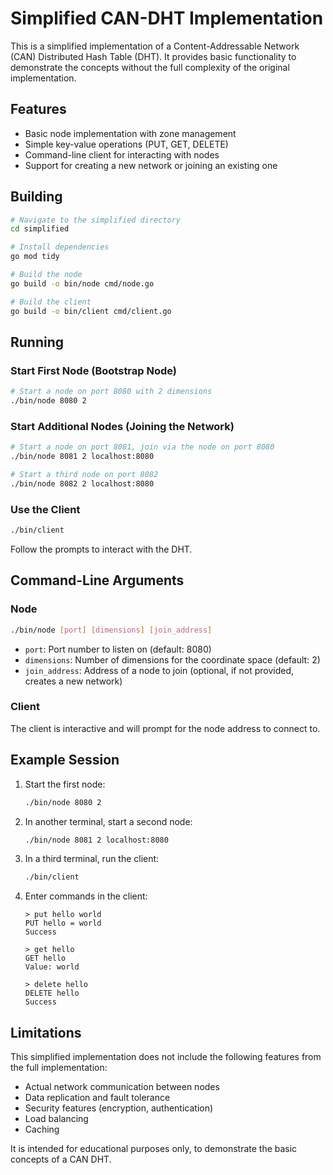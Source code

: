 # Simplified CAN-DHT Implementation

This is a simplified implementation of a Content-Addressable Network (CAN) Distributed Hash Table (DHT). It provides basic functionality to demonstrate the concepts without the full complexity of the original implementation.

## Features

- Basic node implementation with zone management
- Simple key-value operations (PUT, GET, DELETE)
- Command-line client for interacting with nodes
- Support for creating a new network or joining an existing one

## Building

```bash
# Navigate to the simplified directory
cd simplified

# Install dependencies
go mod tidy

# Build the node
go build -o bin/node cmd/node.go

# Build the client
go build -o bin/client cmd/client.go
```

## Running

### Start First Node (Bootstrap Node)

```bash
# Start a node on port 8080 with 2 dimensions
./bin/node 8080 2
```

### Start Additional Nodes (Joining the Network)

```bash
# Start a node on port 8081, join via the node on port 8080
./bin/node 8081 2 localhost:8080

# Start a third node on port 8082
./bin/node 8082 2 localhost:8080
```

### Use the Client

```bash
./bin/client
```

Follow the prompts to interact with the DHT.

## Command-Line Arguments

### Node

```bash
./bin/node [port] [dimensions] [join_address]
```

- `port`: Port number to listen on (default: 8080)
- `dimensions`: Number of dimensions for the coordinate space (default: 2)
- `join_address`: Address of a node to join (optional, if not provided, creates a new network)

### Client

The client is interactive and will prompt for the node address to connect to.

## Example Session

1. Start the first node:
   ```bash
   ./bin/node 8080 2
   ```

2. In another terminal, start a second node:
   ```bash
   ./bin/node 8081 2 localhost:8080
   ```

3. In a third terminal, run the client:
   ```bash
   ./bin/client
   ```

4. Enter commands in the client:
   ```
   > put hello world
   PUT hello = world
   Success
   
   > get hello
   GET hello
   Value: world
   
   > delete hello
   DELETE hello
   Success
   ```

## Limitations

This simplified implementation does not include the following features from the full implementation:

- Actual network communication between nodes
- Data replication and fault tolerance
- Security features (encryption, authentication)
- Load balancing
- Caching

It is intended for educational purposes only, to demonstrate the basic concepts of a CAN DHT. 